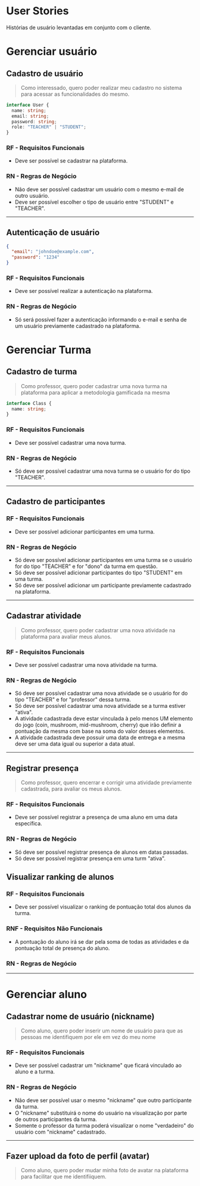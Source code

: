 # User Stories

Histórias de usuário levantadas em conjunto com o cliente.

# Gerenciar usuário

## Cadastro de usuário

> Como interessado, quero poder realizar meu cadastro no sistema para acessar as funcionalidades do mesmo.

```ts
interface User {
  name: string;
  email: string;
  password: string;
  role: "TEACHER" | "STUDENT";
}
```

### **RF** - Requisitos Funcionais

- Deve ser possível se cadastrar na plataforma.

### **RN** - Regras de Negócio

- Não deve ser possível cadastrar um usuário com o mesmo e-mail de outro usuário.
- Deve ser possível escolher o tipo de usuário entre "STUDENT" e "TEACHER".

---

## Autenticação de usuário

```json
{
  "email": "johndoe@example.com",
  "password": "1234"
}
```

### **RF** - Requisitos Funcionais

- Deve ser possível realizar a autenticação na plataforma.

### **RN** - Regras de Negócio

- Só será possível fazer a autenticação informando o e-mail e senha de um usuário previamente cadastrado na plataforma.

# Gerenciar Turma

## Cadastro de turma

> Como professor, quero poder cadastrar uma nova turma na plataforma para aplicar a metodologia gamificada na mesma

```ts
interface Class {
  name: string;
}
```

### **RF** - Requisitos Funcionais

- Deve ser possível cadastrar uma nova turma.

### **RN** - Regras de Negócio

- Só deve ser possível cadastrar uma nova turma se o usuário for do tipo "TEACHER".

---

## Cadastro de participantes

### **RF** - Requisitos Funcionais

- Deve ser possível adicionar participantes em uma turma.

### **RN** - Regras de Negócio

- Só deve ser possível adicionar participantes em uma turma se o usuário for do tipo "TEACHER" e for "dono" da turma em questão.
- Só deve ser possível adicionar participantes do tipo "STUDENT" em uma turma.
- Só deve ser possível adicionar um participante previamente cadastrado na plataforma.

---

## Cadastrar atividade

> Como professor, quero poder cadastrar uma nova atividade na plataforma para avaliar meus alunos.

### **RF** - Requisitos Funcionais

- Deve ser possível cadastrar uma nova atividade na turma.

### **RN** - Regras de Negócio

- Só deve ser possível cadastrar uma nova atividade se o usuário for do tipo "TEACHER" e for "professor" dessa turma.
- Só deve ser possível cadastrar uma nova atividade se a turma estiver "ativa".
- A atividade cadastrada deve estar vinculada à pelo menos UM elemento do jogo (coin, mushroom, mid-mushroom, cherry) que irão definir a pontuação da mesma com base na soma do valor desses elementos.
- A atividade cadastrada deve possuir uma data de entrega e a mesma deve ser uma data igual ou superior a data atual.

---

## Registrar presença

> Como professor, quero encerrar e corrigir uma atividade previamente cadastrada, para avaliar os meus alunos.

### **RF** - Requisitos Funcionais

- Deve ser possível registrar a presença de uma aluno em uma data específica.

### **RN** - Regras de Negócio

- Só deve ser possível registrar presença de alunos em datas passadas.
- Só deve ser possível registrar presença em uma turm "ativa".

## Visualizar ranking de alunos

### **RF** - Requisitos Funcionais

- Deve ser possível visualizar o ranking de pontuação total dos alunos da turma.

### **RNF** - Requisitos Não Funcionais

- A pontuação do aluno irá se dar pela soma de todas as atividades e da pontuação total de presença do aluno.

### **RN** - Regras de Negócio

---

# Gerenciar aluno

## Cadastrar nome de usuário (nickname)

> Como aluno, quero poder inserir um nome de usuário para que as pessoas me identifiquem por ele em vez do meu nome

### **RF** - Requisitos Funcionais

- Deve ser possível cadastrar um "nickname" que ficará vinculado ao aluno e a turma.

### **RN** - Regras de Negócio

- Não deve ser possível usar o mesmo "nickname" que outro participante da turma.
- O "nickname" substituirá o nome do usuário na visualização por parte de outros participantes da turma.
- Somente o professor da turma poderá visualizar o nome "verdadeiro" do usuário com "nickname" cadastrado.

---

## Fazer upload da foto de perfil (avatar)

> Como aluno, quero poder mudar minha foto de avatar na plataforma para facilitar que me identifiiquem.
